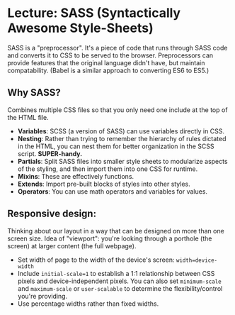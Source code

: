 # Lecture: SASS (Syntactically Awesome Style-Sheets)

SASS is a "preprocessor".  It's a piece of code that runs through SASS code and converts it to CSS to be served to the browser.  Preprocessors can provide features that the original language didn't have, but maintain compatability.  (Babel is a similar approach to converting ES6 to ES5.)

## Why SASS?
Combines multiple CSS files so that you only need one include at the top of the HTML file.

- **Variables**: SCSS (a version of SASS) can use variables directly in CSS.
- **Nesting**: Rather than trying to remember the hierarchy of rules dictated in the HTML, you can nest them for better organization in the SCSS script.  **SUPER-handy.**
- **Partials**: Split SASS files into smaller style sheets to modularize aspects of the styling, and then import them into one CSS for runtime.
- **Mixins**: These are effectively functions.
- **Extends**: Import pre-built blocks of styles into other styles.
- **Operators**: You can use math operators and variables for values.

## Responsive design:
Thinking about our layout in a way that can be designed on more than one screen size.
Idea of "viewport": you're looking through a porthole (the screen) at larger content (the full webpage).
- Set width of page to the width of the device's screen: `width=device-width`
- Include `initial-scale=1` to establish a 1:1 relationship between CSS pixels and device-independent pixels.  You can also set `minimum-scale` and `maximum-scale` or `user-scalable` to determine the flexibility/control you're providing.
- Use percentage widths rather than fixed widths.